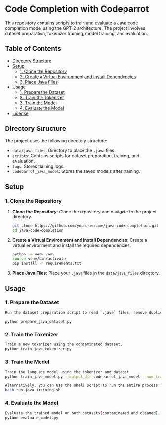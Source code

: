 # Code Completion with Codeparrot

This repository contains scripts to train and evaluate a Java code completion model using the GPT-2 architecture. The project involves dataset preparation, tokenizer training, model training, and evaluation.

## Table of Contents
- [Directory Structure](#directory-structure)
- [Setup](#setup)
  - [1. Clone the Repository](#1-clone-the-repository)
  - [2. Create a Virtual Environment and Install Dependencies](#2-create-a-virtual-environment-and-install-dependencies)
  - [3. Place Java Files](#3-place-java-files)
- [Usage](#usage)
  - [1. Prepare the Dataset](#1-prepare-the-dataset)
  - [2. Train the Tokenizer](#2-train-the-tokenizer)
  - [3. Train the Model](#3-train-the-model)
  - [4. Evaluate the Model](#4-evaluate-the-model)
- [License](#license)

## Directory Structure

The project uses the following directory structure:
- `data/java_files`: Directory to place the `.java` files.
- `scripts`: Contains scripts for dataset preparation, training, and evaluation.
- `logs`: Stores training logs.
- `codeparrot_java_model`: Stores the saved models after training.

## Setup

### 1. Clone the Repository
1. **Clone the Repository**: Clone the repository and navigate to the project directory.

    ```sh
    git clone https://github.com/yourusername/java-code-completion.git
    cd java-code-completion
    ```

2. **Create a Virtual Environment and Install Dependencies**: Create a virtual environment and install the required dependencies.

    ```sh
    python -m venv venv
    source venv/bin/activate
    pip install -r requirements.txt
    ```

3. **Place Java Files**: Place your `.java` files in the `data/java_files` directory.

## Usage

### 1. Prepare the Dataset
```sh
Run the dataset preparation script to read `.java` files, remove duplicates, and save the contaminated dataset

python prepare_java_dataset.py
```
### 2. Train the Tokenizer
```sh
Train a new tokenizer using the contaminated dataset.
python train_java_tokenizer.py
```
### 3. Train the Model
```sh
Train the language model using the tokenizer and dataset.
python train_java_model.py --output_dir codeparrot_java_model --num_train_epochs 3 --per_device_train_batch_size 4 --save_steps 1000 --eval_steps 1000 --logging_dir logs
```
```sh
Alternatively, you can use the shell script to run the entire process:
bash run_java_training.sh
```
### 4. Evaluate the Model
```sh
Evaluate the trained model on both datasets(contaminated and cleaned).
python evaluate_model.py
```

